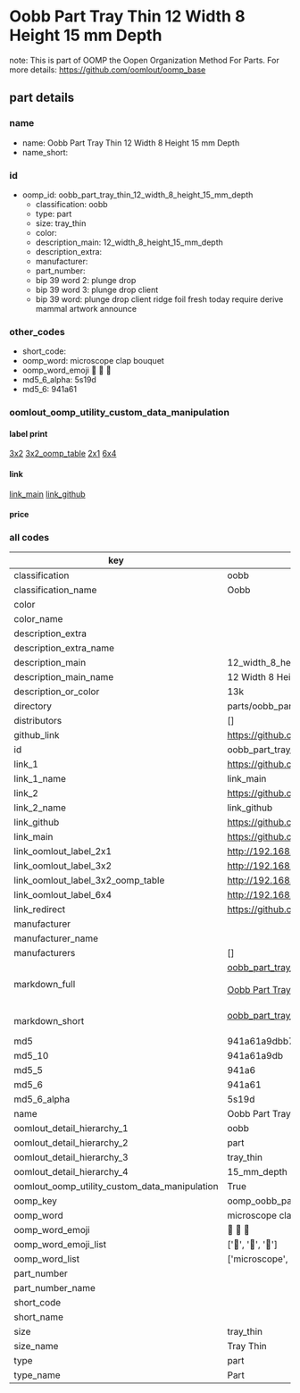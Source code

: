 # Oobb Part Tray Thin 12 Width 8 Height 15 mm Depth  

note: This is part of OOMP the Oopen Organization Method For Parts. For more details: https://github.com/oomlout/oomp_base

##  part details
  







### name
* name: Oobb Part Tray Thin 12 Width 8 Height 15 mm Depth
* name_short: 
### id
* oomp_id: oobb_part_tray_thin_12_width_8_height_15_mm_depth
  * classification: oobb
  * type: part
  * size: tray_thin
  * color: 
  * description_main: 12_width_8_height_15_mm_depth
  * description_extra: 
  * manufacturer: 
  * part_number: 
  * bip 39 word 2: plunge drop
  * bip 39 word 3: plunge drop client
  * bip 39 word: plunge drop client ridge foil fresh today require derive mammal artwork announce

### other_codes
* short_code: 
* oomp_word: microscope clap bouquet
* oomp_word_emoji :microscope: :clap: :bouquet:
* md5_6_alpha: 5s19d
* md5_6: 941a61






### oomlout_oomp_utility_custom_data_manipulation
#### label print
[3x2](http://192.168.1.245:1112/?label=oomp%205s19d)
[3x2_oomp_table](http://192.168.1.108:1112/?label=oomp%205s19d)
[2x1](http://192.168.1.242:1112/?label=oomp%205s19d)
[6x4](http://192.168.1.55:1112/?label=oomp%205s19d)    

#### link

[link_main](https://github.com/oomlout/oomlout_oomp_version_1_messy/tree/main/parts/oobb_part_tray_thin_12_width_8_height_15_mm_depth) [link_github](https://github.com/oomlout/oomlout_oomp_version_1_messy/tree/main/parts/oobb_part_tray_thin_12_width_8_height_15_mm_depth)                             

#### price







### all codes 
| key | value |  
| --- | --- |  
| classification | oobb |  
| classification_name | Oobb |  
| color |  |  
| color_name |  |  
| description_extra |  |  
| description_extra_name |  |  
| description_main | 12_width_8_height_15_mm_depth |  
| description_main_name | 12 Width 8 Height 15 mm Depth |  
| description_or_color | 13k |  
| directory | parts/oobb_part_tray_thin_12_width_8_height_15_mm_depth |  
| distributors | [] |  
| github_link | https://github.com/oomlout/oomlout_oomp_part_src/tree/main/parts/oobb_part_tray_thin_12_width_8_height_15_mm_depth |  
| id | oobb_part_tray_thin_12_width_8_height_15_mm_depth |  
| link_1 | https://github.com/oomlout/oomlout_oomp_version_1_messy/tree/main/parts/oobb_part_tray_thin_12_width_8_height_15_mm_depth |  
| link_1_name | link_main |  
| link_2 | https://github.com/oomlout/oomlout_oomp_version_1_messy/tree/main/parts/oobb_part_tray_thin_12_width_8_height_15_mm_depth |  
| link_2_name | link_github |  
| link_github | https://github.com/oomlout/oomlout_oomp_version_1_messy/tree/main/parts/oobb_part_tray_thin_12_width_8_height_15_mm_depth |  
| link_main | https://github.com/oomlout/oomlout_oomp_version_1_messy/tree/main/parts/oobb_part_tray_thin_12_width_8_height_15_mm_depth |  
| link_oomlout_label_2x1 | http://192.168.1.242:1112/?label=oomp%205s19d |  
| link_oomlout_label_3x2 | http://192.168.1.245:1112/?label=oomp%205s19d |  
| link_oomlout_label_3x2_oomp_table | http://192.168.1.108:1112/?label=oomp%205s19d |  
| link_oomlout_label_6x4 | http://192.168.1.55:1112/?label=oomp%205s19d |  
| link_redirect | https://github.com/oomlout/oomlout_oomp_version_1_messy/tree/main/parts/oobb_part_tray_thin_12_width_8_height_15_mm_depth |  
| manufacturer |  |  
| manufacturer_name |  |  
| manufacturers | [] |  
| markdown_full | [oobb_part_tray_thin_12_width_8_height_15_mm_depth](none)<br>[](none)<br>[Oobb Part Tray Thin 12 Width 8 Height 15 Mm Depth](none)<br><br> |  
| markdown_short | [oobb_part_tray_thin_12_width_8_height_15_mm_depth](none)<br><br> |  
| md5 | 941a61a9dbb71c69732d3b985590dd37 |  
| md5_10 | 941a61a9db |  
| md5_5 | 941a6 |  
| md5_6 | 941a61 |  
| md5_6_alpha | 5s19d |  
| name | Oobb Part Tray Thin 12 Width 8 Height 15 mm Depth |  
| oomlout_detail_hierarchy_1 | oobb |  
| oomlout_detail_hierarchy_2 | part |  
| oomlout_detail_hierarchy_3 | tray_thin |  
| oomlout_detail_hierarchy_4 | 15_mm_depth |  
| oomlout_oomp_utility_custom_data_manipulation | True |  
| oomp_key | oomp_oobb_part_tray_thin_12_width_8_height_15_mm_depth |  
| oomp_word | microscope clap bouquet |  
| oomp_word_emoji | :microscope: :clap: :bouquet: |  
| oomp_word_emoji_list | [':microscope:', ':clap:', ':bouquet:'] |  
| oomp_word_list | ['microscope', 'clap', 'bouquet'] |  
| part_number |  |  
| part_number_name |  |  
| short_code |  |  
| short_name |  |  
| size | tray_thin |  
| size_name | Tray Thin |  
| type | part |  
| type_name | Part |  
